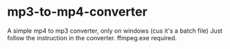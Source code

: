 # mp3-to-mp4-converter
A simple mp4 to mp3 converter, only on windows (cus it's a batch file)
Just follow the instruction in the converter.
ffmpeg.exe required.
